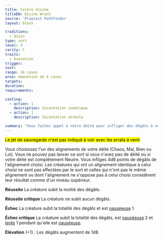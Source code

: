 ```yaml
---
title: Colère divine
titleEN: Divine Wrath
source: 'Playtest Pathfinder'
layout: block

traditions:
  - divin
type: sort
level: 4
rarity: C
traits:
  - évocation
trigger: 
cost: 
range: 24 cases
area: émanation de 4 cases
targets: 
duration: 
requirements: 

casting:
  - action: 1
    description: Incantation somatique
  - action: 1
    description: Incantation verbale

summary: "Vous faites appel à votre déité pour infliger des dégâts à vos cibles."
---
```

<mark>Le jet de sauvegarde n'est pas indiqué à voir avec les errata à venir</mark>

Vous choisissez l'un des alignements de votre déité (Chaos, Mal, Bien ou Loi). Vous ne pouvez pas lancer ce sort si vous n'avez pas de déité ou si votre déité est complètement Neutre. Vous infliges 4d8 points de dégâts de l'alignement choisi. Les créatures qui ont un alignement identique à celui choisi ne sont pas affectées par le sort et celles qui n'ont pas le même alignement ou dont l'alignement ne s'oppose pas à celui choisi considèrent leur résultat comme d'un niveau supérieur.

**Réussite** La créature subit la moitié des dégâts.

**Réussite critique** La créature ne subit aucun dégâts.

**Échec** La créature subit la totalité des dégâts et est [nauséeuse](/conditions/nauséeux.html) 1.

**Échec critique** La créature subit la totalité des dégâts, est [nauséeuse](/conditions/nauséeux.html) 2 et [lente](/conditions/lent.html) 1 pendant qu'elle est [nauséeuse](/conditions/nauséeux.html).

**Elévation** (+1) : Les dégâts augmentent de 1d8.
